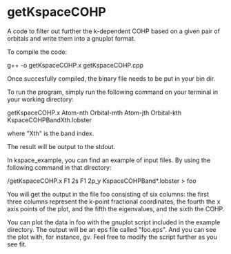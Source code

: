 # getKspaceCOHP
A code to filter out further the k-dependent COHP based on a given pair of orbitals and write them into a gnuplot format.

To compile the code:

g++ -o getKspaceCOHP.x getKspaceCOHP.cpp

Once succesfully compiled, the binary file needs to be put in your bin dir.

To run the program, simply run the following command on your terminal in your working directory:

getKspaceCOHP.x Atom-nth Orbital-mth Atom-jth Orbital-kth KspaceCOHPBandXth.lobster

where "Xth" is the band index.

The result will be output to the stdout. 

In kspace_example, you can find an example of input files. By using the following command in that directory:

/getKspaceCOHP.x F1 2s F1 2p_y KspaceCOHPBand*.lobster > foo

You will get the output in the file foo consisting of six columns: 
the first three columns represent the k-point fractional coordinates, the fourth the x axis points of the plot,
and the fifth the eigenvalues, and the sixth the COHP.

You can plot the data in foo with the gnuplot script included in the example directory. The output will be an eps file called "foo.eps".
And you can see the plot with, for instance, gv. Feel free to modify the script further as you see fit.


